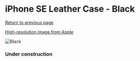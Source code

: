 # iPhone SE Leather Case - Black

[Return to previous page](/iphone_5s)

[High-resolution image from Apple](https://store.storeimages.cdn-apple.com/8756/as-images.apple.com/is/MMHH2?wid=4500&hei=4500&fmt=png)

<div style="width: 384px"><img src="/everyphone/MMHH2.png" alt="Black"></div>

### Under construction

